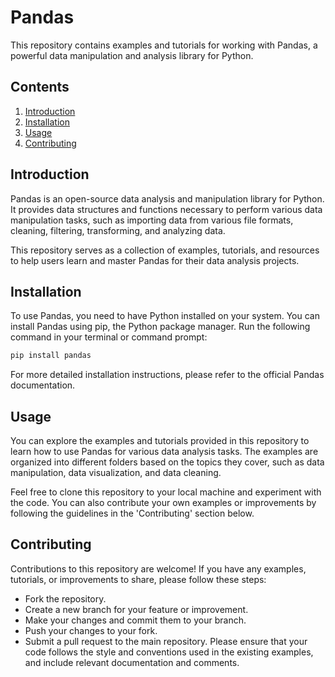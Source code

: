 # Pandas

This repository contains examples and tutorials for working with Pandas, a powerful data manipulation and analysis library for Python.

## Contents

1. [Introduction](#introduction)
2. [Installation](#installation)
3. [Usage](#usage)
4. [Contributing](#contributing)


## Introduction

Pandas is an open-source data analysis and manipulation library for Python. It provides data structures and functions necessary to perform various data manipulation tasks, such as importing data from various file formats, cleaning, filtering, transforming, and analyzing data.

This repository serves as a collection of examples, tutorials, and resources to help users learn and master Pandas for their data analysis projects.

## Installation

To use Pandas, you need to have Python installed on your system. You can install Pandas using pip, the Python package manager. Run the following command in your terminal or command prompt:

```bash
pip install pandas
```

For more detailed installation instructions, please refer to the official Pandas documentation.

## Usage
You can explore the examples and tutorials provided in this repository to learn how to use Pandas for various data analysis tasks. The examples are organized into different folders based on the topics they cover, such as data manipulation, data visualization, and data cleaning.

Feel free to clone this repository to your local machine and experiment with the code. You can also contribute your own examples or improvements by following the guidelines in the 'Contributing' section below.

## Contributing
Contributions to this repository are welcome! If you have any examples, tutorials, or improvements to share, please follow these steps:

* Fork the repository.
* Create a new branch for your feature or improvement.
* Make your changes and commit them to your branch.
* Push your changes to your fork.
* Submit a pull request to the main repository.
Please ensure that your code follows the style and conventions used in the existing examples, and include relevant documentation and comments.
